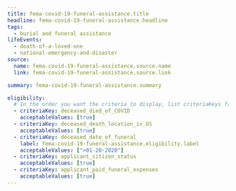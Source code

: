 ```yaml
---
title: fema-covid-19-funeral-assistance.title
headline: fema-covid-19-funeral-assistance.headline
tags:
  - burial and funeral assistance
lifeEvents:
  - death-of-a-loved-one
  - national-emergency-and-disaster
source:
  name: fema-covid-19-funeral-assistance.source.name
  link: fema-covid-19-funeral-assistance.source.link

summary: fema-covid-19-funeral-assistance.summary

eligibility:
  # In the order you want the criteria to display, list criteriaKeys from the csv here, each followed by a comma-separated list of which values indicate eligibility for that criteria. Wrap individual values in quotes if they have inner commas.
  - criteriaKey: deceased_died_of_COVID
    acceptableValues: [true]
  - criteriaKey: deceased_death_location_is_US
    acceptableValues: [true]
  - criteriaKey: deceased_date_of_funeral
    label: fema-covid-19-funeral-assistance.eligibility.label
    acceptableValues: [">01-20-2020"]
  - criteriaKey: applicant_citizen_status
    acceptableValues: [true]
  - criteriaKey: applicant_paid_funeral_expenses
    acceptableValues: [true]
---
```

